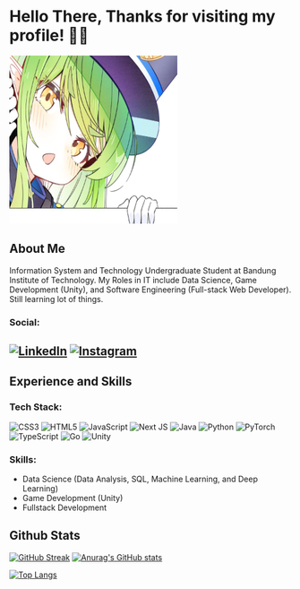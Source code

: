 # Hello There, Thanks for visiting my profile! 👋👋

<img src="https://github.com/zeev-haydar/zeev-haydar/blob/32a0f82b8abbc4e59375cd1558ab27686d582788/GXd2FRWbwAMkSqZ.jpeg" alt="Hikari" width=300 height=300/>

## About Me

Information System and Technology Undergraduate Student at Bandung Institute of Technology.
My Roles in IT include Data Science, Game Development (Unity), and Software Engineering (Full-stack Web Developer).
Still learning lot of things.

### Social:

 [![LinkedIn](https://img.shields.io/badge/LinkedIn-%230077B5.svg?logo=linkedin&logoColor=white)](https://www.linkedin.com/in/nazhif-haidar-putra-wibowo/) [![Instagram](https://img.shields.io/badge/Instagram-%23E4405F.svg?logo=Instagram&logoColor=white)](https://www.instagram.com/nazhifhaidar/)
----------------------------------------------------------

## Experience and Skills

### Tech Stack:

![CSS3](https://img.shields.io/badge/css3-%231572B6.svg?style=plastic&logo=css3&logoColor=white) 
![HTML5](https://img.shields.io/badge/html5-%23E34F26.svg?style=plastic&logo=html5&logoColor=white) 
![JavaScript](https://img.shields.io/badge/javascript-%23323330.svg?style=plastic&logo=javascript&logoColor=%23F7DF1E) 
![Next JS](https://img.shields.io/badge/Next-black?style=plastic&logo=next.js&logoColor=white)
![Java](https://img.shields.io/badge/java-%23ED8B00.svg?style=plastic&logo=java&logoColor=white)
![Python](https://img.shields.io/badge/python-3670A0?style=plastic&logo=python&logoColor=ffdd54) 
![PyTorch](https://img.shields.io/badge/Pytorch-white?style=plastic&logo=pytorch&logoColor=ee4c2c)
![TypeScript](https://img.shields.io/badge/typescript-%23007ACC.svg?style=plastic&logo=typescript&logoColor=white)
![Go](https://img.shields.io/badge/go-%2300ADD8.svg?style=plastic&logo=go&logoColor=white)
![Unity](https://img.shields.io/badge/unity-%23FFFFFF.svg?style=plastic&logo=unity&logoColor=black)

### Skills:

- Data Science (Data Analysis, SQL, Machine Learning, and Deep Learning)
- Game Development (Unity)
- Fullstack Development

## Github Stats

[![GitHub Streak](https://github-readme-streak-stats.herokuapp.com?user=zeev-haydar&theme=tokyonight&border_radius=5&locale=ja&date_format=j%20M%5B%20Y%5D)](https://git.io/streak-stats)
[![Anurag's GitHub stats](https://github-readme-stats.vercel.app/api?username=zeev-haydar&show_icons=true&theme=dracula&locale=id)](https://github.com/anuraghazra/github-readme-stats)

[![Top Langs](https://github-readme-stats.vercel.app/api/top-langs/?username=zeev-haydar&theme=tokyonight)](https://github.com/anuraghazra/github-readme-stats)
